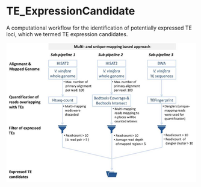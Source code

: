 # TE_ExpressionCandidate

A computational workflow for the identification of potentially expressed TE loci, which we termed TE expression candidates.


![Image of Workflow](https://github.com/ting-hsuan-chen/TE_ExpressionCandidate/blob/main/Workflow.jpg)
